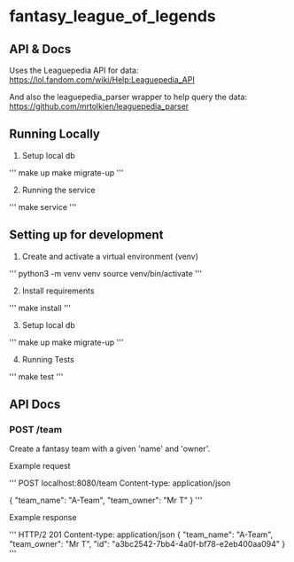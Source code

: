 # fantasy_league_of_legends

## API & Docs

Uses the Leaguepedia API for data:
https://lol.fandom.com/wiki/Help:Leaguepedia_API

And also the leaguepedia_parser wrapper to help query the data:
https://github.com/mrtolkien/leaguepedia_parser

## Running Locally
1. Setup local db

'''
make up
make migrate-up
'''

2. Running the service

'''
make service
'''


## Setting up for development

1. Create and activate a virtual environment (venv)

'''
python3 -m venv venv
source venv/bin/activate
'''

2. Install requirements

'''
make install
'''

3. Setup local db

'''
make up
make migrate-up
'''

4. Running Tests

'''
make test
'''


## API Docs

### POST /team

Create a fantasy team with a given 'name' and 'owner'.

Example request

'''
POST localhost:8080/team
Content-type: application/json

{
    "team_name": "A-Team",
    "team_owner": "Mr T"
}
'''

Example response

'''
HTTP/2 201
Content-type: application/json
{
    "team_name": "A-Team",
    "team_owner": "Mr T",
    "id": "a3bc2542-7bb4-4a0f-bf78-e2eb400aa094"
}
'''